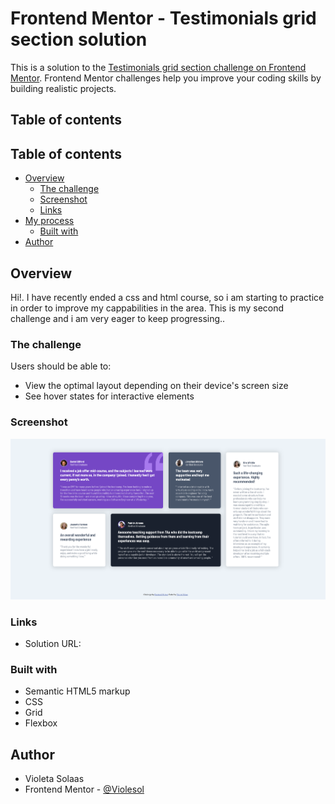 # Frontend Mentor - Testimonials grid section solution

This is a solution to the [Testimonials grid section challenge on Frontend Mentor](https://www.frontendmentor.io/challenges/testimonials-grid-section-Nnw6J7Un7). Frontend Mentor challenges help you improve your coding skills by building realistic projects. 

## Table of contents

## Table of contents

- [Overview](#overview)
  - [The challenge](#the-challenge)
  - [Screenshot](#screenshot)
  - [Links](#links)
- [My process](#my-process)
  - [Built with](#built-with) 
- [Author](#author)


## Overview
Hi!. I have recently ended a css and html course, so i am starting to practice in order to improve my cappabilities in the area.
This is my second challenge and i am very eager to keep progressing..  

### The challenge

Users should be able to:

- View the optimal layout depending on their device's screen size
- See hover states for interactive elements

### Screenshot

![](./design/desktop-design.png)


### Links

- Solution URL: 


### Built with

- Semantic HTML5 markup
- CSS 
- Grid
- Flexbox


## Author

- Violeta Solaas
- Frontend Mentor - [@Violesol](https://www.frontendmentor.io/profile/Violesol)



